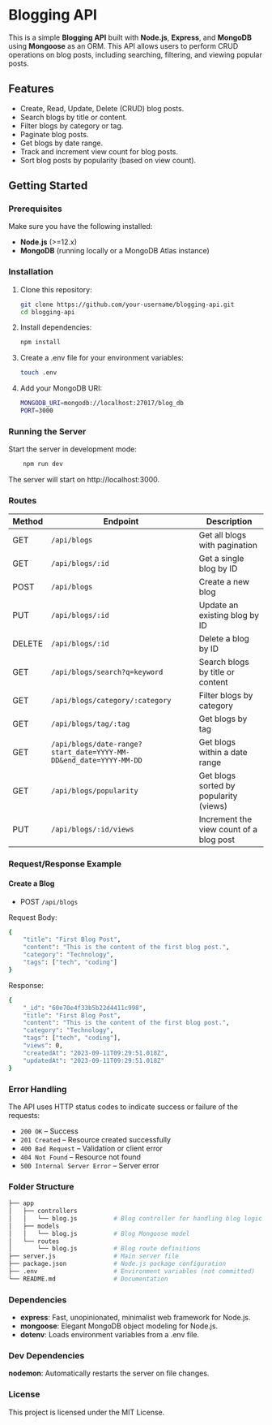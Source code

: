 # Blogging API

This is a simple **Blogging API** built with **Node.js**, **Express**, and **MongoDB** using **Mongoose** as an ORM. This API allows users to perform CRUD operations on blog posts, including searching, filtering, and viewing popular posts.

## Features

- Create, Read, Update, Delete (CRUD) blog posts.
- Search blogs by title or content.
- Filter blogs by category or tag.
- Paginate blog posts.
- Get blogs by date range.
- Track and increment view count for blog posts.
- Sort blog posts by popularity (based on view count).

## Getting Started

### Prerequisites

Make sure you have the following installed:

- **Node.js** (>=12.x)
- **MongoDB** (running locally or a MongoDB Atlas instance)

### Installation
1. Clone this repository:

    ```bash
    git clone https://github.com/your-username/blogging-api.git
    cd blogging-api
    ```

2. Install dependencies:

    ```bash
    npm install
    ```
3. Create a .env file for your environment variables:

    ```bash
    touch .env
    ```
4. Add your MongoDB URI:

    ```bash
    MONGODB_URI=mongodb://localhost:27017/blog_db
    PORT=3000
    ```
### Running the Server

Start the server in development mode:

```bash
    npm run dev
```
The server will start on http://localhost:3000.

### Routes
| Method | Endpoint                                                       | Description                                  |
|--------|-----------------------------------------------------------------|----------------------------------------------|
| GET    | `/api/blogs`                                                    | Get all blogs with pagination                |
| GET    | `/api/blogs/:id`                                                | Get a single blog by ID                      |
| POST   | `/api/blogs`                                                    | Create a new blog                            |
| PUT    | `/api/blogs/:id`                                                | Update an existing blog by ID                |
| DELETE | `/api/blogs/:id`                                                | Delete a blog by ID                          |
| GET    | `/api/blogs/search?q=keyword`                                   | Search blogs by title or content             |
| GET    | `/api/blogs/category/:category`                                 | Filter blogs by category                     |
| GET    | `/api/blogs/tag/:tag`                                           | Get blogs by tag                             |
| GET    | `/api/blogs/date-range?start_date=YYYY-MM-DD&end_date=YYYY-MM-DD` | Get blogs within a date range                |
| GET    | `/api/blogs/popularity`                                         | Get blogs sorted by popularity (views)       |
| PUT    | `/api/blogs/:id/views`                                          | Increment the view count of a blog post      |

### Request/Response Example
#### Create a Blog
- POST ```/api/blogs```

Request Body:

```bash
{
    "title": "First Blog Post",
    "content": "This is the content of the first blog post.",
    "category": "Technology",
    "tags": ["tech", "coding"]
}
```
Response:

```bash
{
    "_id": "60e70e4f33b5b22d4411c998",
    "title": "First Blog Post",
    "content": "This is the content of the first blog post.",
    "category": "Technology",
    "tags": ["tech", "coding"],
    "views": 0,
    "createdAt": "2023-09-11T09:29:51.018Z",
    "updatedAt": "2023-09-11T09:29:51.018Z"
}
```
### Error Handling
The API uses HTTP status codes to indicate success or failure of the requests:

- ```200 OK``` – Success
- ```201 Created``` – Resource created successfully
- ```400 Bad Request``` – Validation or client error
- ```404 Not Found``` – Resource not found
- ```500 Internal Server Error``` – Server error

### Folder Structure

```bash
├── app
│   ├── controllers
│   │   └── blog.js          # Blog controller for handling blog logic
│   ├── models
│   │   └── blog.js          # Blog Mongoose model
│   └── routes
│       └── blog.js          # Blog route definitions
├── server.js                # Main server file
├── package.json             # Node.js package configuration
├── .env                     # Environment variables (not committed)
└── README.md                # Documentation
```

### Dependencies
- **express**: Fast, unopinionated, minimalist web framework for Node.js.
- **mongoose**: Elegant MongoDB object modeling for Node.js.
- **dotenv**: Loads environment variables from a .env file.

### Dev Dependencies
**nodemon**: Automatically restarts the server on file changes.

### License
This project is licensed under the MIT License.